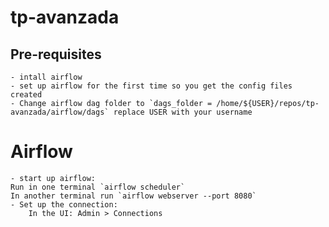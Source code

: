 # tp-avanzada

## Pre-requisites
    - intall airflow
    - set up airflow for the first time so you get the config files created
    - Change airflow dag folder to `dags_folder = /home/${USER}/repos/tp-avanzada/airflow/dags` replace USER with your username

# Airflow
    - start up airflow:
    Run in one terminal `airflow scheduler`
    In another terminal run `airflow webserver --port 8080`
    - Set up the connection: 
        In the UI: Admin > Connections


